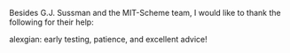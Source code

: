 Besides G.J. Sussman and the MIT-Scheme team, I would like to thank the
following for their help:

alexgian: early testing, patience, and excellent advice!
